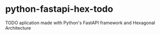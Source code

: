 # python-fastapi-hex-todo
TODO aplication made with Python's FastAPI framework and Hexagonal Architecture
